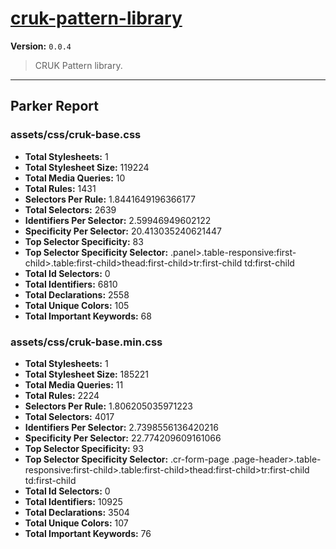 # [cruk-pattern-library]( https://github.com/CRUKorg/cruk-pattern-library )

**Version:** `0.0.4`

> CRUK Pattern library.

* * *

## Parker Report

### assets/css/cruk-base.css

- **Total Stylesheets:** 1
- **Total Stylesheet Size:** 119224
- **Total Media Queries:** 10
- **Total Rules:** 1431
- **Selectors Per Rule:** 1.8441649196366177
- **Total Selectors:** 2639
- **Identifiers Per Selector:** 2.59946949602122
- **Specificity Per Selector:** 20.413035240621447
- **Top Selector Specificity:** 83
- **Top Selector Specificity Selector:** .panel>.table-responsive:first-child>.table:first-child>thead:first-child>tr:first-child td:first-child
- **Total Id Selectors:** 0
- **Total Identifiers:** 6810
- **Total Declarations:** 2558
- **Total Unique Colors:** 105
- **Total Important Keywords:** 68

### assets/css/cruk-base.min.css

- **Total Stylesheets:** 1
- **Total Stylesheet Size:** 185221
- **Total Media Queries:** 11
- **Total Rules:** 2224
- **Selectors Per Rule:** 1.806205035971223
- **Total Selectors:** 4017
- **Identifiers Per Selector:** 2.7398556136420216
- **Specificity Per Selector:** 22.774209609161066
- **Top Selector Specificity:** 93
- **Top Selector Specificity Selector:** .cr-form-page .page-header>.table-responsive:first-child>.table:first-child>thead:first-child>tr:first-child td:first-child
- **Total Id Selectors:** 0
- **Total Identifiers:** 10925
- **Total Declarations:** 3504
- **Total Unique Colors:** 107
- **Total Important Keywords:** 76
